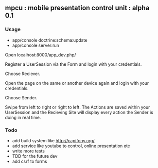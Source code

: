 ## mpcu : mobile presentation control unit : alpha 0.1

### Usage

- app/console doctrine:schema:update
- app/console server:run

Open localhost:8000/app_dev.php/

Register a UserSession via the Form and login with your credentials.

Choose Reciever.

Open the page on the same or another device again and login with your credentials.

Choose Sender.

Swipe from left to right or right to left. The Actions are saved within your UserSession and the Recieving Site will display every action the Sender is doing in real time.

### Todo

- add build system like http://capifony.org/
- add service like youtube to control, online presentation etc 
- write more tests
- TDD for the future dev
- add csrf to forms
